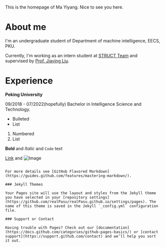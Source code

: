 
<p> This is the homepage of Ma Yiyang. Nice to see you here.</p>
<h1> About me </h1>
<p> I'm an undergraduate student of Department of machine intelligence, EECS, PKU.</p>
<p> Currently, I'm working as an intern student at <a href="http://39.96.165.147/struct.html">STRUCT Team</a> and supervised by <a href="http://39.96.165.147/people/liujiaying.html"> Prof. Jiaying Liu</a>.

<h1> Experience </h1>

<b>Peking University</b>

<p> 09/2018 - 07/2022(hopefully) Bachelor in Intelligence Science and Technology.</p>

- Bulleted
- List

1. Numbered
2. List

**Bold** and _Italic_ and `Code` text

[Link](url) and ![Image](src)
```

For more details see [GitHub Flavored Markdown](https://guides.github.com/features/mastering-markdown/).

### Jekyll Themes

Your Pages site will use the layout and styles from the Jekyll theme you have selected in your [repository settings](https://github.com/realPasu/realPasu.github.io/settings/pages). The name of this theme is saved in the Jekyll `_config.yml` configuration file.

### Support or Contact

Having trouble with Pages? Check out our [documentation](https://docs.github.com/categories/github-pages-basics/) or [contact support](https://support.github.com/contact) and we’ll help you sort it out.
